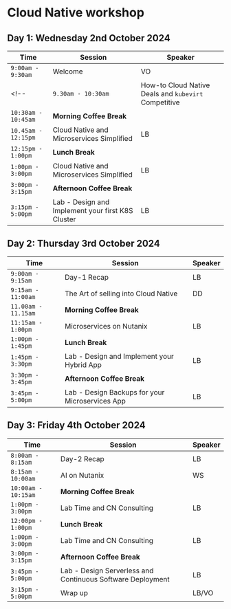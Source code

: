 # Cloud Native workshop

## Day 1: Wednesday 2nd October 2024

|  Time | Session | Speaker |
|-------------------------|--------|----------------|
|`9:00am - 9:30am` | Welcome | VO |
<!-- |`9.30am - 10:30am` | How-to Cloud Native Deals and ``kubevirt`` Competitive | TBA | -->
|`10:30am - 10:45am` | **Morning Coffee Break** |
|`10.45am - 12:15pm` | Cloud Native and Microservices Simplified | LB |
|`12:15pm - 1:00pm` | **Lunch Break** |
|`1:00pm - 3:00pm`| Cloud Native and Microservices Simplified | LB |
|`3:00pm - 3:15pm`| **Afternoon Coffee Break** |
|`3:15pm - 5:00pm`| Lab - Design and Implement your first K8S Cluster | LB |


## Day 2: Thursday 3rd October 2024

| Time | Session | Speaker |
|-------------------------|----------|----------------|
|`9:00am - 9:15am` | Day-1 Recap | LB |
|`9:15am - 11:00am`| The Art of selling into Cloud Native | DD |
|`11.00am - 11.15am` | **Morning Coffee Break** |
|`11:15am - 1:00pm` | Microservices on Nutanix | LB |
|`1:00pm - 1:45pm` | **Lunch Break** |
|`1:45pm - 3:30pm`| Lab - Design and Implement your Hybrid App | LB |
|`3:30pm - 3:45pm` | **Afternoon Coffee Break** |
|`3:45pm - 5:00pm`| Lab - Design Backups for your Microservices App | LB |
                        
## Day 3: Friday 4th October 2024


| Time | Session | Speaker |
|-------------------------|----------|----------------|
|`8:00am - 8:15am` | Day-2 Recap | LB |
|`8:15am - 10:00am`| AI on Nutanix  | WS |
|`10:00am - 10:15am`| **Morning Coffee Break** |
|`1:00pm - 3:00pm`| Lab Time and CN Consulting | LB |
|`12:00pm - 1:00pm` | **Lunch Break** |
|`1:00pm - 3:00pm`| Lab Time and CN Consulting | LB |
|`3:00pm - 3:15pm` | **Afternoon Coffee Break** |
|`3:45pm - 5:00pm`| Lab - Design Serverless and Continuous Software Deployment | LB |
|`3:15pm - 5:00pm`| Wrap up | LB/VO |
